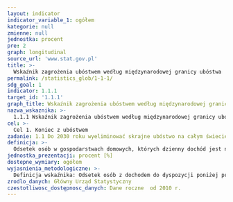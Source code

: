 ```yaml
---
layout: indicator
indicator_variable_1: ogółem
kategorie: null
zmienne: null
jednostka: procent
pre: 2
graph: longitudinal
source_url: 'www.stat.gov.pl'
title: >-
  Wskaźnik zagrożenia ubóstwem według międzynarodowej granicy ubóstwa
permalink: /statistics_glob/1-1-1/
sdg_goal: 1
indicator: 1.1.1
target_id: '1.1.1'
graph_title: Wskaźnik zagrożenia ubóstwem według międzynarodowej granicy ubóstwa
nazwa_wskaznika: >-
  1.1.1 Wskaźnik zagrożenia ubóstwem według międzynarodowej granicy ubóstwa
cel: >-
  Cel 1. Koniec z ubóstwem
zadanie: 1.1 Do 2030 roku wyeliminować skrajne ubóstwo na całym świecie aktualnie mierzone jako utrzymywanie się za mniej niż $1,25 dziennie
definicja: >-
  Odsetek osób w gospodarstwach domowych, których dzienny dochód jest niższy od kwoty, określonej jako międzynarodowa granica ubóstwa (1,9 $ dziennie).
jednostka_prezentacji: procent [%]
dostepne_wymiary: ogółem
wyjasnienia_metodologiczne: >-
  Definicja wskaźnika: Odsetek osób z dochodem do dyspozycji poniżej progu zagrożenia ubóstwem, który określany jest dziennym dochodem do dyspozycji w wysokości 1,9 $. W celu zniwelowania różnic w mierzeniu ubóstwa ludnosci mieszkającej w różnych krajach zastosowano tzw. parytet siły nabywczej (PPP). PPP to rodzaj kursów wymiany walut, które stosuje się w celu przeliczenia wskaźników ekonomicznych wyrażonych w walutach krajowych na wspólną umowną walutę. Ze względu na zmieniające się realia ekonomiczno-społeczne, międzynarodowa granica ubóstwa musi być okresowo aktualizowana. Obecny próg został określony w październiku 2015. Wcześniej, wg aktualizacji Banku Światowego z 2008 r. międzynarodowa granica ubóstwa wynosiła 1,25 $.
zrodlo_danych: Główny Urząd Statystyczny
czestotliwosc_dostępnosc_danych: Dane roczne  od 2010 r.
---
```

